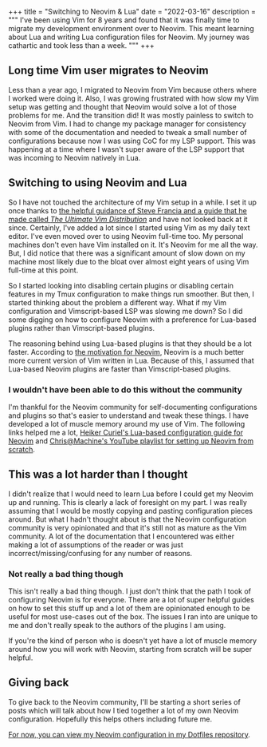 +++
title = "Switching to Neovim & Lua"
date = "2022-03-16"
description = """
I've been using Vim for 8 years and found that it was finally time to migrate
my development environment over to Neovim. This meant learning about Lua and
writing Lua configuration files for Neovim. My journey was cathartic and took
less than a week.
"""
+++

## Long time Vim user migrates to Neovim

Less than a year ago, I migrated to Neovim from Vim because others where I
worked were doing it. Also, I was growing frustrated with how slow my Vim setup
was getting and thought that Neovim would solve a lot of those problems for me.
And the transition did! It was mostly painless to switch to Neovim from Vim. I
had to change my package manager for consistency with some of the documentation
and needed to tweak a small number of configurations because now I was using CoC
for my LSP support. This was happening at a time where I wasn't super aware of
the LSP support that was incoming to Neovim natively in Lua.

## Switching to using Neovim and Lua

So I have not touched the architecture of my Vim setup in a while. I set it up
once thanks to [the helpful guidance of Steve Francia and a guide that he made
called _The Ultimate Vim Distribution_][sf-vim-distro] and have not looked back
at it since. Certainly, I've added a lot since I started using Vim as my daily
text editor. I've even moved over to using Neovim full-time too. My personal
machines don't even have Vim installed on it. It's Neovim for me all the way.
But, I did notice that there was a significant amount of slow down on my machine
most likely due to the bloat over almost eight years of using Vim full-time at
this point.

[sf-vim-distro]: http://vim.spf13.com

So I started looking into disabling certain plugins or disabling certain
features in my Tmux configuration to make things run smoother. But then, I
started thinking about the problem a different way. What if my Vim configuration
and Vimscript-based LSP was slowing me down? So I did some digging on how to
configure Neovim with a preference for Lua-based plugins rather than
Vimscript-based plugins.

The reasoning behind using Lua-based plugins is that they should be a lot
faster. According to [the motivation for Neovim][nvim-intro], Neovim is a much
better more current version of Vim written in Lua. Because of this, I assumed
that Lua-based Neovim plugins are faster than Vimscript-based plugins.

[nvim-intro]: https://github.com/neovim/neovim/wiki/Introduction#motivation

### I wouldn't have been able to do this without the community

I'm thankful for the Neovim community for self-documenting configurations and
plugins so that's easier to understand and tweak these things. I have
developed a lot of muscle memory around my use of Vim. The following links
helped me a lot, [Heiker Curiel's Lua-based configuration guide for
Neovim][heiker-curiel-nvim-config] and [Chris@Machine's YouTube playlist for
setting up Neovim from scratch][chris@machine-yt-playlist].

[heiker-curiel-nvim-config]: https://vonheikemen.github.io/devlog/tools/configuring-neovim-using-lua/
[chris@machine-yt-playlist]: https://www.youtube.com/watch?v=ctH-a-1eUME&list=PLhoH5vyxr6Qq41NFL4GvhFp-WLd5xzIzZ

## This was a lot harder than I thought

I didn't realize that I would need to learn Lua before I could get my Neovim up
and running. This is clearly a lack of foresight on my part. I was really
assuming that I would be mostly copying and pasting configuration pieces around.
But what I hadn't thought about is that the Neovim configuration community is
very opinionated and that it's still not as mature as the Vim community. A lot
of the documentation that I encountered was either making a lot of assumptions
of the reader or was just incorrect/missing/confusing for any number of reasons.

### Not really a bad thing though

This isn't really a bad thing though. I just don't think that the path I took of
configuring Neovim is for everyone. There are a lot of super helpful guides on
how to set this stuff up and a lot of them are opinionated enough to be useful
for most use-cases out of the box. The issues I ran into are unique to me and
  don't really speak to the authors of the plugins I am using.

If you're the kind of person who is doesn't yet have a lot of muscle memory
around how you will work with Neovim, starting from scratch will be super
helpful.

## Giving back

To give back to the Neovim community, I'll be starting a short series of posts
which will talk about how I tied together a lot of my own Neovim configuration.
Hopefully this helps others including future me.

[For now, you can view my Neovim configuration in my Dotfiles
repository][srht-dotfiles].

[srht-dotfiles]: https://git.sr.ht/~rogeruiz/.files/tree/main/item/private_dot_config/nvim
